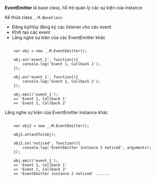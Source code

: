 <p><strong>EventEmitter</strong> là base class, hỗ trợ quản lý các sự kiện của instance</p>
<p>Kế thừa class <code>_.M.BaseClass</code></p>

<ul>
    <li>Đăng ký/Hủy đăng ký các listener cho các event</li>
    <li>Khởi tạo các event</li>
    <li>Lắng nghe sự kiện của các EventEmitter khác</li>
</ul>

<pre><code class="javascript">
    var obj = new _.M.EventEmitter();
    
    obj.on('event_1', function(){
        console.log('Event 1, Callback 1');
    });
    
    obj.on('event_1', function(){
        console.log('Event 1, Callback 2');
    });
    
    obj.emit('event_1');
    => 'Event 1, Callback 1'
    => 'Event 1, Callback 2'
</code></pre>

Lắng nghe sự kiện của EventEmitter instance khác

<pre><code class="javascript">
    var obj2 = new _.M.EventEmitter();
    
    obj2.attachTo(obj);
    
    obj2.on('noticed', function(){
        console.log('EventEmitter instance 2 noticed', arguments);
    });
    
    obj.emit('event_1');
    => 'Event 1, Callback 1'
    => 'Event 1, Callback 2'
    => 'EventEmitter instance 2 noticed' ......
</code></pre>